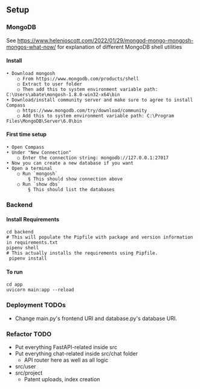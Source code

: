 ## Setup

### MongoDB

See https://www.helenjoscott.com/2022/01/29/mongod-mongo-mongosh-mongos-what-now/ for explanation of different MongoDB shell utilities

#### Install

    • Download mongosh
    	○ From https://www.mongodb.com/products/shell
    	○ Extract to user folder
    	○ Then add this to system environment variable path: C:\Users\abate\mongosh-1.8.0-win32-x64\bin
    • Download/install community server and make sure to agree to install Compass
    	○ https://www.mongodb.com/try/download/community
    	○ Add this to system environment variable path: C:\Program Files\MongoDB\Server\6.0\bin

#### First time setup

    • Open Compass
    • Under "New Connection"
    	○ Enter the connection string: mongodb://127.0.0.1:27017
    • Now you can create a new database if you want
    • Open a terminal
    	○ Run `mongosh`
    		§ This should show connection above
    	○ Run `show dbs`
    		§ This should list the databases

### Backend

#### Install Requirements

```
cd backend
# This will populate the Pipfile with package and version information in requirements.txt
pipenv shell
# This actually installs the requirements using Pipfile.
 pipenv install
```

#### To run

```
cd app
uvicorn main:app --reload
```

### Deployment TODOs

- Change main.py's frontend URI and database.py's database URI.

### Refactor TODO

- Put everything FastAPI-related inside src
- Put everything chat-related inside src/chat folder
  - API router here as well as all logic
- src/user
- src/project
  - Patent uploads, index creation
